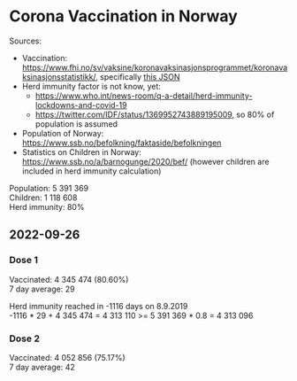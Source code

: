 # Corona Vaccination in Norway

Sources:

- Vaccination: <https://www.fhi.no/sv/vaksine/koronavaksinasjonsprogrammet/koronavaksinasjonsstatistikk/>, specifically [this JSON](https://www.fhi.no/api/chartdata/api/99119)
- Herd immunity factor is not know, yet:
  - <https://www.who.int/news-room/q-a-detail/herd-immunity-lockdowns-and-covid-19>
  - <https://twitter.com/IDF/status/1369952743889195009>, so 80% of population is assumed
- Population of Norway: <https://www.ssb.no/befolkning/faktaside/befolkningen>
- Statistics on Children in Norway: https://www.ssb.no/a/barnogunge/2020/bef/ (however children are included in herd immunity calculation)

Population: 5 391 369  
Children: 1 118 608  
Herd immunity: 80%  

## 2022-09-26

### Dose 1

Vaccinated: 4 345 474 (80.60%)  
7 day average: 29

Herd immunity reached in -1116 days on 8.9.2019  
-1116 * 29 + 4 345 474 = 4 313 110 >= 5 391 369 * 0.8 = 4 313 096

### Dose 2

Vaccinated: 4 052 856 (75.17%)  
7 day average: 42

